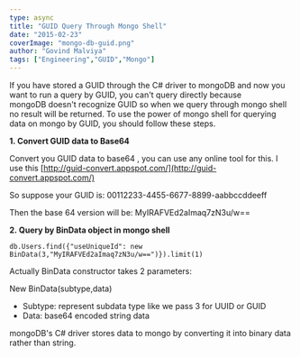 ```yaml
---
type: async
title: "GUID Query Through Mongo Shell"
date: "2015-02-23"
coverImage: "mongo-db-guid.png"
author: "Govind Malviya"
tags: ["Engineering","GUID","Mongo"]
---
```


If you have stored a GUID through the C# driver to mongoDB and now you want to run a query by GUID, you can't query directly because mongoDB doesn't recognize GUID so when we query through mongo shell no result will be returned. To use the power of mongo shell for querying data on mongo by GUID, you should follow these steps.

**1. Convert GUID data to Base64**

Convert you GUID data to base64 , you can use any online tool for this. I use this [http://guid-convert.appspot.com/](http://guid-convert.appspot.com/)

So suppose your GUID is: 00112233-4455-6677-8899-aabbccddeeff

Then the base 64 version will be: MyIRAFVEd2aImaq7zN3u/w==

**2. Query by BinData object in mongo shell**
```
db.Users.find({"useUniqueId": new BinData(3,"MyIRAFVEd2aImaq7zN3u/w==")}).limit(1)
```
Actually BinData constructor takes 2 parameters:

New BinData(subtype,data)

- Subtype: represent subdata type like we pass 3 for UUID or GUID
- Data: base64 encoded string data

mongoDB's C# driver stores data to mongo by converting it into binary data rather than string.
